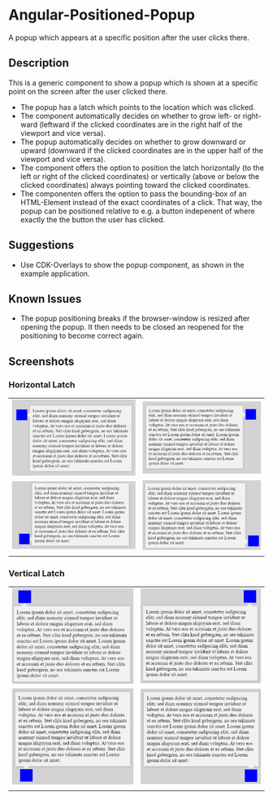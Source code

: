 # Angular-Positioned-Popup
A popup which appears at a specific position after the user clicks there.

## Description
This is a generic component to show a popup which is shown at a specific point on the screen after the user clicked there.
- The popup has a latch which points to the location which was clicked.
- The component automatically decides on whether to grow left- or right-ward (leftward if the clicked coordinates are in the right half of the viewport and vice versa).
- The popup automatically decides on whether to grow downward or upward (downward if the clicked coordinates are in the upper half of the viewport and vice versa).
- The component offers the option to position the latch horizontally (to the left or right of the clicked coordinates) or vertically (above or below the clicked coordinates) always pointing toward the clicked coordinates.
- The componenten offers the option to pass the bounding-box of an HTML-Element instead of the exact coordinates of a click. That way, the popup can be positioned relative to e.g. a button indepenent of where exactly the the button the user has clicked.

## Suggestions
- Use CDK-Overlays to show the popup component, as shown in the example application.

## Known Issues
- The popup positioning breaks if the browser-window is resized after opening the popup. It then needs to be closed an reopened for the positioning to become correct again.

## Screenshots

### Horizontal Latch
| | |
| --- | --- |
|![Top Left Horizontal](./screenshots/Top-Left.png) |![Top Right Horizontal](./screenshots/Top-Right.png) |
|![Bottom Left Horizontal](./screenshots/Bottom-Left.png) |![Bottom Right Horizontal](./screenshots/Bottom-Right.png) |
| | |

### Vertical Latch
| | |
| --- | --- |
|![Top Left Vertical](./screenshots/Top-Left-Vertical.png) |![Top Right Vertical](./screenshots/Top-Right-Vertical.png) |
|![Bottom Left Vertical](./screenshots/Bottom-Left-Vertical.png) |![Bottom Right Vertical](./screenshots/Bottom-Right-Vertical.png) |
| | |


